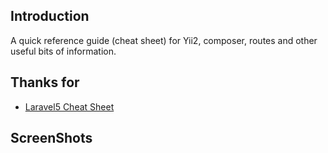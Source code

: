 ## Introduction

A quick reference guide (cheat sheet) for Yii2, composer, routes and other useful bits of information.

## Thanks for

* [Laravel5 Cheat Sheet](https://github.com/summerblue/laravel5-cheatsheet)

## ScreenShots
